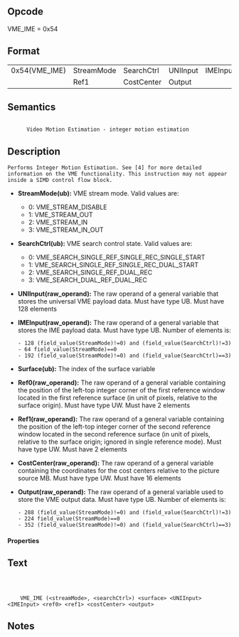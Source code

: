 <!---======================= begin_copyright_notice ============================

Copyright (C) 2020-2022 Intel Corporation

SPDX-License-Identifier: MIT

============================= end_copyright_notice ==========================-->

## Opcode

  VME_IME = 0x54

## Format

| | | | | | | |
| --- | --- | --- | --- | --- | --- | --- |
| 0x54(VME_IME) | StreamMode | SearchCtrl | UNIInput | IMEInput | Surface | Ref0 |
|               | Ref1       | CostCenter | Output   |          |         |      |


## Semantics


```

      Video Motion Estimation - integer motion estimation
```

## Description






    Performs Integer Motion Estimation. See [4] for more detailed information on the VME functionality. This instruction may not appear inside a SIMD control flow block.


- **StreamMode(ub):** VME stream mode. Valid values are:

  - 0: VME_STREAM_DISABLE
  - 1: VME_STREAM_OUT
  - 2: VME_STREAM_IN
  - 3: VME_STREAM_IN_OUT

- **SearchCtrl(ub):** VME search control state. Valid values are:

  - 0: VME_SEARCH_SINGLE_REF_SINGLE_REC_SINGLE_START
  - 1: VME_SEARCH_SINGLE_REF_SINGLE_REC_DUAL_START
  - 2: VME_SEARCH_SINGLE_REF_DUAL_REC
  - 3: VME_SEARCH_DUAL_REF_DUAL_REC

- **UNIInput(raw_operand):** The raw operand of a general variable that stores the universal VME payload data. Must have type UB. Must have 128 elements


- **IMEInput(raw_operand):** The raw operand of a general variable that stores the IME payload data. Must have type UB. Number of elements is:

      - 128 (field_value(StreamMode)!=0) and (field_value(SearchCtrl)!=3)
      - 64 field_value(StreamMode)==0
      - 192 (field_value(StreamMode)!=0) and (field_value(SearchCtrl)==3)

- **Surface(ub):** The index of the surface variable


- **Ref0(raw_operand):** The raw operand of a general variable containing the position of the left-top integer corner of the first reference window located in the first reference surface (in unit of pixels, relative to the surface origin). Must have type UW. Must have 2 elements


- **Ref1(raw_operand):** The raw operand of a general variable containing the position of the left-top integer corner of the second reference window located in the second reference surface (in unit of pixels, relative to the surface origin; ignored in single reference mode). Must have type UW. Must have 2 elements


- **CostCenter(raw_operand):** The raw operand of a general variable containing the coordinates for the cost centers relative to the picture source MB. Must have type UW. Must have 16 elements


- **Output(raw_operand):** The raw operand of a general variable used to store the VME output data. Must have type UB. Number of elements is:

      - 288 (field_value(StreamMode)!=0) and (field_value(SearchCtrl)!=3)
      - 224 field_value(StreamMode)==0
      - 352 (field_value(StreamMode)!=0) and (field_value(SearchCtrl)==3)

#### Properties




## Text
```



    VME_IME (<streamMode>, <searchCtrl>) <surface> <UNIInput> <IMEInput> <ref0> <ref1> <costCenter> <output>
```
## Notes





